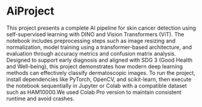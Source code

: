 # AiProject
This project presents a complete AI pipeline for skin cancer detection using self-supervised learning with DINO and Vision Transformers (ViT). The notebook includes preprocessing steps such as image resizing and normalization, model training using a transformer-based architecture, and evaluation through accuracy metrics and confusion matrix analysis. Designed to support early diagnosis and aligned with SDG 3 (Good Health and Well-being), this project demonstrates how modern deep learning methods can effectively classify dermatoscopic images. To run the project, install dependencies like PyTorch, OpenCV, and scikit-learn, then execute the notebook sequentially in Jupyter or Colab with a compatible dataset such as HAM10000.We used Colab Pro version to maintain consistent runtime and avoid crashes.
